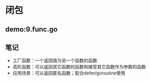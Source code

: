 # 闭包

## demo:9.func.go

## 笔记

- 工厂函数：一个返回值为另一个函数的函数
- 高阶函数：可以返回其它函数的函数和接受其它函数作为参数的函数
- 应用场景：可以返回匿名函数；配合defer/goroutine使用
